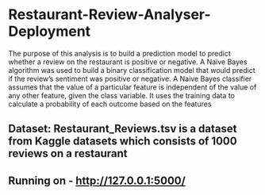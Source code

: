 # Restaurant-Review-Analyser-Deployment

The purpose of this analysis is to build a prediction model to predict whether a review on the restaurant is positive or negative.
A Naive Bayes algorithm was used to build a binary classification model that would predict if the review’s sentiment was positive or negative. A Naive Bayes classifier assumes that the value of a particular feature is independent of the value of any other feature, given the class variable. It uses the training data to calculate a probability of each outcome based on the features

## Dataset: Restaurant_Reviews.tsv is a dataset from Kaggle datasets which consists of 1000 reviews on a restaurant
## Running on - http://127.0.0.1:5000/
